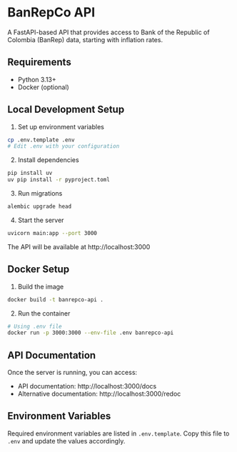 # BanRepCo API

A FastAPI-based API that provides access to Bank of the Republic of Colombia (BanRep) data, starting with inflation rates.

## Requirements

- Python 3.13+
- Docker (optional)

## Local Development Setup

1. Set up environment variables
```bash
cp .env.template .env
# Edit .env with your configuration
```

2. Install dependencies
```bash
pip install uv
uv pip install -r pyproject.toml
```

3. Run migrations
```bash
alembic upgrade head
```

4. Start the server
```bash
uvicorn main:app --port 3000
```

The API will be available at http://localhost:3000

## Docker Setup

1. Build the image
```bash
docker build -t banrepco-api .
```

2. Run the container
```bash
# Using .env file
docker run -p 3000:3000 --env-file .env banrepco-api
```

## API Documentation

Once the server is running, you can access:
- API documentation: http://localhost:3000/docs
- Alternative documentation: http://localhost:3000/redoc

## Environment Variables

Required environment variables are listed in `.env.template`. Copy this file to `.env` and update the values accordingly.
